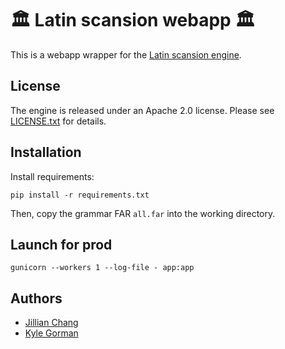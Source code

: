# 🏛️ Latin scansion webapp 🏛️

This is a webapp wrapper for the [Latin scansion engine](https://github.com/CUNY-CL/latin_scansion).

## License

The engine is released under an Apache 2.0 license. Please see
[LICENSE.txt](LICENSE.txt) for details.

## Installation 

Install requirements:

    pip install -r requirements.txt

Then, copy the grammar FAR `all.far` into the working directory.

## Launch for prod

    gunicorn --workers 1 --log-file - app:app

## Authors

-   [Jillian Chang](jillianchang15@gmail.com)
-   [Kyle Gorman](kgorman@gc.cuny.edu)
